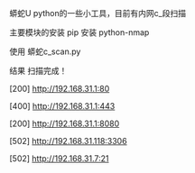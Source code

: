 蟒蛇U
python的一些小工具，目前有内网c_段扫描

主要模块的安装
pip 安装 python-nmap

使用
蟒蛇c_scan.py

结果
扫描完成！

[200] http://192.168.31.1:80

[400] http://192.168.31.1:443

[200] http://192.168.31.1:8080

[502] http://192.168.31.118:3306

[502] http://192.168.31.7:21